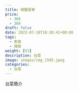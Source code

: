 ```yaml
---
title: 椒鹽里脊
price: 
  - 360 
  - 360
draft: false
date: 2023-07-18T18:38:41+08:00
tags:
  - 素食
  - 辣度
weight: [51] 
description: 台菜
image: images/img_1585.jpeg
categories:
  - 台菜
---
```


台菜簡介
